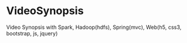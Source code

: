 # VideoSynopsis
Video Synopsis with Spark, Hadoop(hdfs), Spring(mvc), Web(h5, css3, bootstrap, js, jquery)
